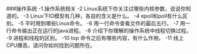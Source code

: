 
###操作系统
-1.操作系统相关
-2 Linux系统下你关注过哪些内核参数，说说你知道的。
-3 Linux下IO模型有几种，各自的含义是什么。
-4 epoll和poll有什么区别。
-5 平时用到哪些Linux命令。
-6 用一行命令查看文件的最后五行。
-7 用一行命令输出正在运行的java进程。
-8 介绍下你理解的操作系统中线程切换过程。
-9 进程和线程的区别。
-10 top 命令之后有哪些内容，有什么作用。
-11 线上CPU爆高，请问你如何找到问题所在。